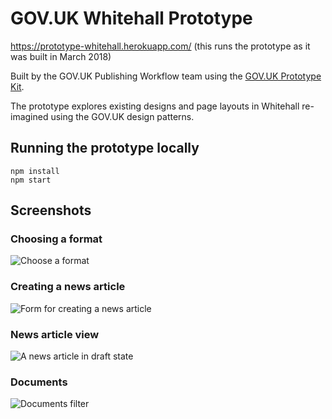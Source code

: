 # GOV.UK Whitehall Prototype

https://prototype-whitehall.herokuapp.com/ (this runs the prototype as it was built in March 2018)

Built by the GOV.UK Publishing Workflow team using the [GOV.UK Prototype Kit](https://govuk-prototype-kit.herokuapp.com/docs).

The prototype explores existing designs and page layouts in Whitehall re-imagined using the GOV.UK design patterns.

## Running the prototype locally

```
npm install
npm start
```

## Screenshots

### Choosing a format

![Choose a format](docs/assets/images/screenshots/format-choice-view.png)

### Creating a news article

![Form for creating a news article](docs/assets/images/screenshots/new-news-article-view.png)

### News article view

![A news article in draft state](docs/assets/images/screenshots/document-view.png)

### Documents

![Documents filter](docs/assets/images/screenshots/documents-view.png)
